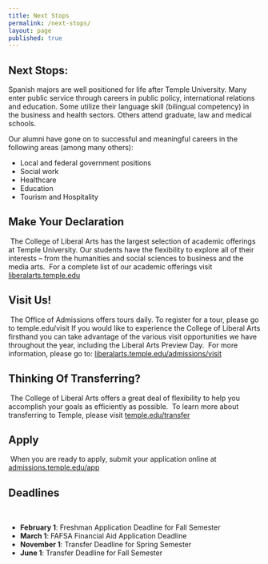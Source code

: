 ```yaml
---
title: Next Stops
permalink: /next-stops/
layout: page
published: true
---
```


## Next Stops:

Spanish majors are well positioned for life after Temple University. Many enter public service through careers in public policy, international relations and education. Some utilize their language skill (bilingual competency) in the business and health sectors. Others attend graduate, law and medical schools.

Our alumni have gone on to successful and meaningful careers in the following areas (among many others):

- Local and federal government positions
- Social work
- Healthcare
- Education
- Tourism and Hospitality

## Make Your Declaration
​
The College of Liberal Arts has the largest selection of academic offerings at Temple University. Our students have the flexibility to explore all of their interests – from the humanities and social sciences to business and the media arts.
​
For a complete list of our academic offerings visit [liberalarts.temple.edu](liberalarts.temple.edu)
​
## Visit Us!
​
The Office of Admissions offers tours daily. To register for a tour, please go to temple.edu/visit
If you would like to experience the College of Liberal Arts firsthand you can take advantage of the various visit opportunities we have throughout the year, including the Liberal Arts Preview Day.
​
For more information, please go to: [liberalarts.temple.edu/admissions/visit](liberalarts.temple.edu/admissions/visit)
​
## Thinking Of Transferring?
​
The College of Liberal Arts offers a great deal of flexibility to help you accomplish your goals as efficiently as possible.
​
To learn more about transferring to Temple, please visit [temple.edu/transfer](temple.edu/transfer)
​
## Apply
​
When you are ready to apply, submit your application online at [admissions.temple.edu/app](admissions.temple.edu/app)
​
## Deadlines
​
- **February 1**: Freshman Application Deadline for Fall Semester
- **March 1**: FAFSA Financial Aid Application Deadline
- **November 1**: Transfer Deadline for Spring Semester
- **June 1**: Transfer Deadline for Fall Semester